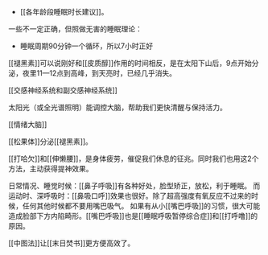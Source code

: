 - [[各年龄段睡眠时长建议]]。

一些不一定正确，但照做无害的睡眠理论：
- 睡眠周期90分钟一个循环，所以7小时正好

[[褪黑素]]可以说刚好和[[皮质醇]]作用的时间相反，是在太阳下山后，9点开始分泌，夜里11—12点到高峰，到天亮时，已经几乎消失。

[[交感神经系统和副交感神经系统]]

太阳光（或全光谱照明）能调控大脑，帮助我们更快清醒与保持活力。

[[情绪大脑]]

[[松果体]]分泌[[褪黑素]]。

[[打哈欠]]和[[伸懒腰]]，是身体疲劳，催促我们休息的征兆。同时我们也用这2个方法，主动获得提神效果。

日常情况、睡觉时候：[[鼻子呼吸]]有各种好处，脸型矫正，放松，利于睡眠。
而运动时、深呼吸时：[[鼻吸口呼]]效果也很好。除了超高强度有氧反应不过来的时候，任何其他时候都不要用嘴巴吸气。
如果有从小[[嘴巴呼吸]]的习惯，很大可能造成脸部下方内陷畸形。[[嘴巴呼吸]]也是[[睡眠呼吸暂停综合症]]和[[打呼噜]]的原因。

[[中图法]]让[[末日焚书]]更方便高效了。

